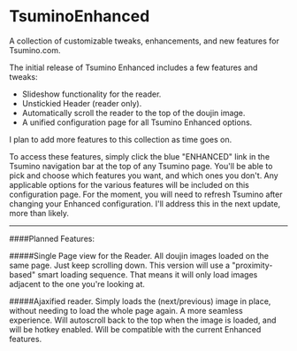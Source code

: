 # TsuminoEnhanced
A collection of customizable tweaks, enhancements, and new features for Tsumino.com.

The initial release of Tsumino Enhanced includes a few features and tweaks: 
* Slideshow functionality for the reader.
* Unstickied Header (reader only).
* Automatically scroll the reader to the top of the doujin image.
* A unified configuration page for all Tsumino Enhanced options.

I plan to add more features to this collection as time goes on.

To access these features, simply click the blue "ENHANCED" link in the Tsumino navigation bar at the top of any Tsumino page.
You'll be able to pick and choose which features you want, and which ones you don't.
Any applicable options for the various features will be included on this configuration page.
For the moment, you will need to refresh Tsumino after changing your Enhanced configuration.
I'll address this in the next update, more than likely.

-----

####Planned Features:

#####Single Page view for the Reader.
All doujin images loaded on the same page. Just keep scrolling down. 
This version will use a "proximity-based" smart loading sequence. 
That means it will only load images adjacent to the one you're looking at.

#####Ajaxified reader. 
Simply loads the (next/previous) image in place, without needing to load the whole page again. A more seamless experience.
Will autoscroll back to the top when the image is loaded, and will be hotkey enabled. Will be compatible with the current Enhanced features.
